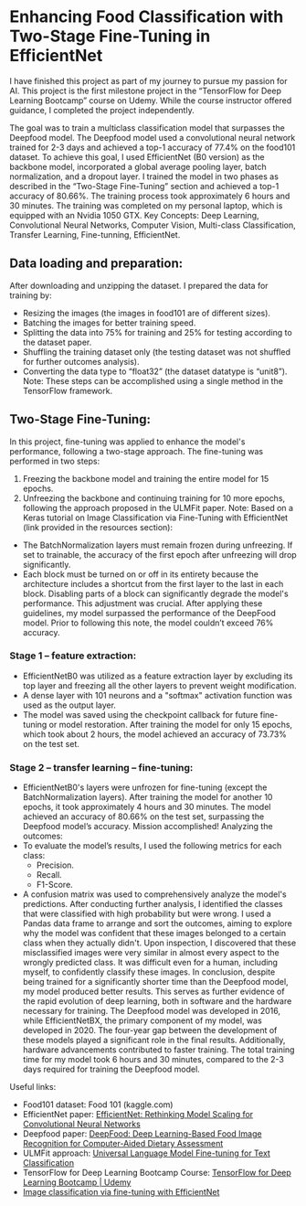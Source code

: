 # Enhancing Food Classification with Two-Stage Fine-Tuning in EfficientNet
I have finished this project as part of my journey to pursue my passion for AI. This project is the first milestone project in the “TensorFlow for Deep Learning Bootcamp” course on Udemy. While the course instructor offered guidance, I completed the project independently.

The goal was to train a multiclass classification model that surpasses the Deepfood model. The Deepfood model used a convolutional neural network trained for 2-3 days and achieved a top-1 accuracy of 77.4% on the food101 dataset.
To achieve this goal, I used EfficientNet (B0 version) as the backbone model, incorporated a global average pooling layer, batch normalization, and a dropout layer. I trained the model in two phases as described in the “Two-Stage Fine-Tuning” section and achieved a top-1 accuracy of 80.66%. The training process took approximately 6 hours and 30 minutes. The training was completed on my personal laptop, which is equipped with an Nvidia 1050 GTX.
Key Concepts: Deep Learning, Convolutional Neural Networks, Computer Vision, Multi-class Classification, Transfer Learning, Fine-tunning, EfficientNet. 

## Data loading and preparation:
After downloading and unzipping the dataset. I prepared the data for training by:
- Resizing the images (the images in food101 are of different sizes).
- Batching the images for better training speed.
- Splitting the data into 75% for training and 25% for testing according to the dataset paper.
- Shuffling the training dataset only (the testing dataset was not shuffled for further outcomes analysis).
- Converting the data type to “float32” (the dataset datatype is “unit8”).
Note: These steps can be accomplished using a single method in the TensorFlow framework.

## Two-Stage Fine-Tuning:
In this project, fine-tuning was applied to enhance the model's performance, following a two-stage approach.
The fine-tuning was performed in two steps: 
1. Freezing the backbone model and training the entire model for 15 epochs.
2. Unfreezing the backbone and continuing training for 10 more epochs, following the approach proposed in the ULMFit paper.
Note:
Based on a Keras tutorial on Image Classification via Fine-Tuning with EfficientNet (link provided in the resources section):
- The BatchNormalization layers must remain frozen during unfreezing. If set to trainable, the accuracy of the first epoch after unfreezing will drop significantly.
- Each block must be turned on or off in its entirety because the architecture includes a shortcut from the first layer to the last in each block. Disabling parts of a block can significantly degrade the model's performance.
This adjustment was crucial. After applying these guidelines, my model surpassed the performance of the DeepFood model. Prior to following this note, the model couldn’t exceed 76% accuracy.
### Stage 1 – feature extraction:  
- EfficientNetB0 was utilized as a feature extraction layer by excluding its top layer and freezing all the other layers to prevent weight modification.
- A dense layer with 101 neurons and a "softmax" activation function was used as the output layer.
- The model was saved using the checkpoint callback for future fine-tuning or model restoration.
After training the model for only 15 epochs, which took about 2 hours, the model achieved an accuracy of 73.73% on the test set. 
### Stage 2 – transfer learning – fine-tuning:
- EfficientNetB0's layers were unfrozen for fine-tuning (except the BatchNormalization layers). 
After training the model for another 10 epochs, it took approximately 4 hours and 30 minutes. The model achieved an accuracy of 80.66% on the test set, surpassing the Deepfood model’s accuracy. 
Mission accomplished!
Analyzing the outcomes:
- To evaluate the model’s results, I used the following metrics for each class:
    - Precision.
    - Recall.
    - F1-Score.
- A confusion matrix was used to comprehensively analyze the model's predictions.
After conducting further analysis, I identified the classes that were classified with high probability but were wrong. I used a Pandas data frame to arrange and sort the outcomes, aiming to explore why the model was confident that these images belonged to a certain class when they actually didn't. 
Upon inspection, I discovered that these misclassified images were very similar in almost every aspect to the wrongly predicted class. It was difficult even for a human, including myself, to confidently classify these images.
In conclusion, despite being trained for a significantly shorter time than the Deepfood model, my model produced better results. This serves as further evidence of the rapid evolution of deep learning, both in software and the hardware necessary for training. The Deepfood model was developed in 2016, while EfficientNetBX, the primary component of my model, was developed in 2020. The four-year gap between the development of these models played a significant role in the final results. Additionally, hardware advancements contributed to faster training. The total training time for my model took 6 hours and 30 minutes, compared to the 2-3 days required for training the Deepfood model.

Useful links:
- Food101 dataset: Food 101 (kaggle.com) 
- EfficientNet paper: [EfficientNet: Rethinking Model Scaling for Convolutional Neural Networks](https://arxiv.org/abs/1905.11946)
- Deepfood paper: [DeepFood: Deep Learning-Based Food Image Recognition for Computer-Aided Dietary Assessment](https://arxiv.org/abs/1606.05675)
- ULMFit approach: [Universal Language Model Fine-tuning for Text Classification](https://arxiv.org/abs/1801.06146)
- TensorFlow for Deep Learning Bootcamp Course: [TensorFlow for Deep Learning Bootcamp | Udemy](https://www.udemy.com/course/tensorflow-developer-certificate-machine-learning-zero-to-mastery/?couponCode=24T6MT62024)
- [Image classification via fine-tuning with EfficientNet](https://keras.io/examples/vision/image_classification_efficientnet_fine_tuning/)


